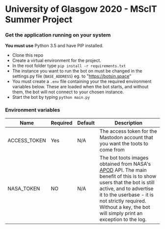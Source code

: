 # University of Glasgow 2020 - MScIT Summer Project


### Get the application running on your system

**You must use** Python 3.5 and have PIP installed.
- Clone this repo
- Create a virtual environment for the project. 
- In the root folder type `pip install -r requirements.txt`
- The instance you want to run the bot on must be changed in the settings.py file (`BASE_ADDRESS`) eg. to "https://botsin.space"
- You must create a `.env` file containing your the required environment variables below. These are loaded when the bot starts, and without them, the bot will not connect to your chosen instance. 
- Start the bot by typing `python main.py`

### Environment variables

 

Name | Required | Default | Description
--- | --- | --- | ---
ACCESS_TOKEN | Yes | N/A | The access token for the Mastodon account that you want the toots to come from
NASA_TOKEN | NO | N/A | The bot toots images obtained from NASA's [APOD](https://api.nasa.gov/) API. The main benefit of this is to show users that the bot is still active, and to advertise it to the userbase - it is not strictly required. Without a key, the bot will simply print an exception to the log. 